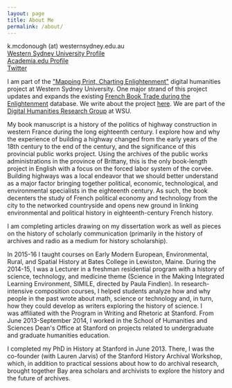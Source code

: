 ```yaml
---
layout: page
title: About Me
permalink: /about/
---
```


k.mcdonough (at) westernsydney.edu.au  
[Western Sydney University Profile](http://westernsydney.edu.au/staff_profiles/uws_profiles/doctor_katie_mcdonough)  
[Academia.edu Profile](https://westernsydney.academia.edu/KatherineMcDonough)  
[Twitter](https://twitter.com/khetiwe24)

I am part of the ["Mapping Print, Charting Enlightenment"](http://fbtee.uws.edu.au/mpce/) digital humanities project at Western Sydney University.
One major strand of this project updates and expands the existing [French Book Trade during the Enlightenment](http://fbtee.uws.edu.au/main/) database.
We write about the project [here](https://frenchbooktrade.wordpress.com/). 
We are part of the [Digital Humanities Research Group](http://westernsydney.edu.au/dhrg) at WSU.

My book manuscript is a history of the politics of highway
construction in western France during the long eighteenth century. I explore how and
why the experience of building a highway changed from the early years of
the 18th century to the end of the century, and the 
significance of this provincial public works project. Using the archives
of the public works administrations in the province of Brittany, this is
the only book-length project in English with a focus on the forced labor system of
the corvée. Building highways was a local endeavor that we should better understand 
as a major factor bringing together political, economic, technological, and environmental 
specialists in the eighteenth century. As such, the book decenters the study of French 
political economy and technology from the city to the networked countryside and opens 
new ground in linking environmental and political history in eighteenth-century French history.

I am completing articles drawing on my dissertation work as well as pieces on the history of scholarly communication (primarily in the 
history of archives and radio as a medium for history scholarship). 

In 2015-16 I taught courses on Early Modern European, Environmental, Rural, and Spatial History at Bates College in Lewiston, Maine. 
During the 2014-15, I was a Lecturer in a freshman residential program with a
history of science, technology, and medicine theme (Science in the
Making Integrated Learning Environment,
SIMILE, directed by Paula Findlen). In
research-intensive composition courses, I helped students analyze how
and why people in the past wrote about math, science or technology and,
in turn, how they could develop as writers exploring the history of
science. I was affiliated with the Program in Writing and Rhetoric at
Stanford. From June 2013-September 2014, I worked in the School of
Humanities and Sciences Dean's Office at Stanford on projects related to
undergraduate and graduate humanities education.  

I completed my PhD in History at Stanford in June 2013. There, I was the co-founder (with Lauren Jarvis) of
the Stanford History Archival Workshop, which, in addition to practical
sessions about how to do archival research, brought together Bay area
scholars and archivists to explore the history and the future of
archives.


